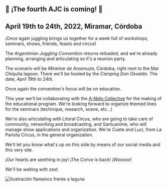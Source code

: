 ## 🎉 ¡The fourth AJC is coming! 🎉
## April 19th to 24th, 2022, Miramar, Córdoba

¡Once again juggling brings us together for a week full of workshops, seminars, shows, friends, feasts and circus!

The _Argentinian Juggling Convention_ returns reloaded, and we're already planning, arranging and articulating so it's a reunion party.

The scenario will be _Miramar de Ansenuza_, Córdoba, right next to the Mar Chiquita lagoon. There we'll be hosted by the _Camping Don Osvaldo_. The date, _April 19th to 24th_.

Once again the convention's focus will be on education.

This year we'll be collaborating with the [A-Nido Collective](https://colectivoanido.com) for the making of the educational program. We're looking forward to organize themed lines for the seminars (technique, research, scene, etc...)

We're also articulating with Litoral Circus, who are going to take care of community, networking and broadcasting, and Santuanime, who will manage show applications and organization. We're Cuete and Luci, from La Parlota Circus, in the general organization.

We'll let you know what's up on this side by means of our social media and this very site.

¡Our hearts are seething in joy! ¡The _Conve_ is back! ¡Wooooo!

We'll be waiting with zest

![Ilustración flamenco frente a laguna](/img/flyer.png)
